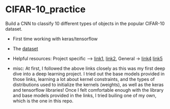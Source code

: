 # CIFAR-10_practice
Build a CNN to classify 10 different types of objects in the popular CIFAR-10 dataset.
- First time working with keras/tensorflow
- The [dataset](https://www.cs.toronto.edu/~kriz/cifar.html)
- Helpful resources: Project specific –> [link1](https://machinelearningmastery.com/how-to-develop-a-cnn-from-scratch-for-cifar-10-photo-classification/), 
                                         [link2](https://data-flair.training/blogs/image-classification-deep-learning-project-python-keras/), 
                     General -> [link4](https://www.tensorflow.org/api_docs/python/tf/keras)
                                [link5](https://towardsdatascience.com/the-most-intuitive-and-easiest-guide-for-convolutional-neural-network-3607be47480)

- misc: At first, I followed the above links closely as this was my first deep dive into a deep learning project. I tried out the base models provided in those links, learning a lot about kernel constraints, and the types of distributions used to initialize the kernels (weights), as well as the keras and tensorflow libraries! Once I felt comfortable enough with the library and base models provided in the links, I tried builing one of my own, which is the one in this repo.
